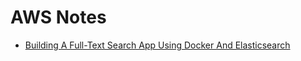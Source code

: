 # AWS Notes

+ [Building A Full-Text Search App Using Docker And Elasticsearch](https://blog.patricktriest.com/text-search-docker-elasticsearch/)
